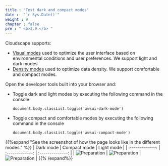 ```yaml
---
title : "Test dark and compact modes"
date :  "`r Sys.Date()`" 
weight : 9 
chapter : false
pre : " <b>3.9.</b> "
---
```

Cloudscape supports:
- [Visual modes](https://cloudscape.design/foundation/visual-foundation/visual-modes/)  used to optimize the user interface based on environmental conditions and user preferences. We support light and dark modes.
- [Density modes](https://cloudscape.design/foundation/visual-foundation/content-density/)  used to optimize data density. We support comfortable and compact modes.

Open the developer tools built into your browser and:
- Toggle dark and light modes by executing the following command in the console
    ```
    document.body.classList.toggle('awsui-dark-mode')

    ```
- Toggle compact and comfortable modes by executing the following command in the console
    ```
    document.body.classList.toggle('awsui-compact-mode')

    ```
{{%expand "See the screenshot of how the page looks like in the different modes." %}}
|  Dark mode      |   Compact mode       |   Light mode |
| :-------------: | :-------------: |   :--------------: |
| ![Preparation](/images/22.png?false&width=90pc) | ![Preparation](/images/23.png?false&width=90pc) |   ![Preparation](/images/24.png?false&width=90pc) |
{{% /expand%}}
